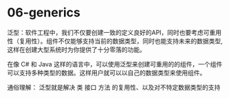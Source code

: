 # 06-generics
泛型：软件工程中，我们不仅要创建一致的定义良好的API，同时也要考虑可重用性（复用性）。组件不仅能够支持当前的数据类型，同时也能支持未来的数据类型,这样在创建大型系统时为你提供了十分零落的功能。

在像 C# 和 Java 这样的语言中，可以使用泛型来创建可重用的的组件，一个组件可以支持多种类型的数据。这样用户就可以以自己的数据类型来使用组件。

通俗理解： 泛型就是解决 类 接口 方法 的复用性、以及对不特定数据类型的支持
